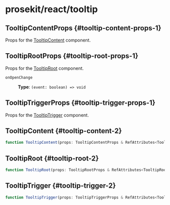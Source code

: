# prosekit/react/tooltip

## TooltipContentProps {#tooltip-content-props-1}

Props for the [TooltipContent](tooltip.md#tooltip-content-2) component.

## TooltipRootProps {#tooltip-root-props-1}

Props for the [TooltipRoot](tooltip.md#tooltip-root-2) component.

<dl>

<dt>

`onOpenChange`

</dt>

<dd>

**Type**: `(event: boolean) => void`

</dd>

</dl>

## TooltipTriggerProps {#tooltip-trigger-props-1}

Props for the [TooltipTrigger](tooltip.md#tooltip-trigger-2) component.

## TooltipContent {#tooltip-content-2}

```ts
function TooltipContent(props: TooltipContentProps & RefAttributes<TooltipContent> & HTMLAttributes<TooltipContent>): ReactNode
```

## TooltipRoot {#tooltip-root-2}

```ts
function TooltipRoot(props: TooltipRootProps & RefAttributes<TooltipRoot> & HTMLAttributes<TooltipRoot>): ReactNode
```

## TooltipTrigger {#tooltip-trigger-2}

```ts
function TooltipTrigger(props: TooltipTriggerProps & RefAttributes<TooltipTrigger> & HTMLAttributes<TooltipTrigger>): ReactNode
```
